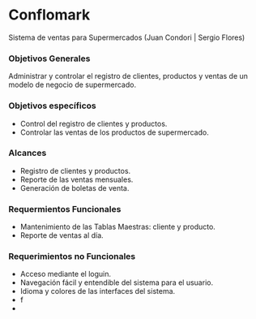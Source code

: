 # Conflomark
Sistema de ventas para Supermercados (Juan Condori | Sergio Flores)

### Objetivos Generales
Administrar y controlar el registro de clientes, productos y ventas de un modelo de negocio de supermercado.

### Objetivos específicos
* Control del registro de clientes y productos.
* Controlar las ventas de los productos de supermercado.

### Alcances
* Registro de clientes y productos.
* Reporte de las ventas mensuales.
* Generación de boletas de venta.

### Requermientos Funcionales
* Mantenimiento de las Tablas Maestras: cliente y producto.
* Reporte de ventas al día.

### Requerimientos no Funcionales
* Acceso mediante el loguin.
* Navegación fácil y entendible del sistema para el usuario.
* Idioma y colores de las interfaces del sistema.
* f
* 
